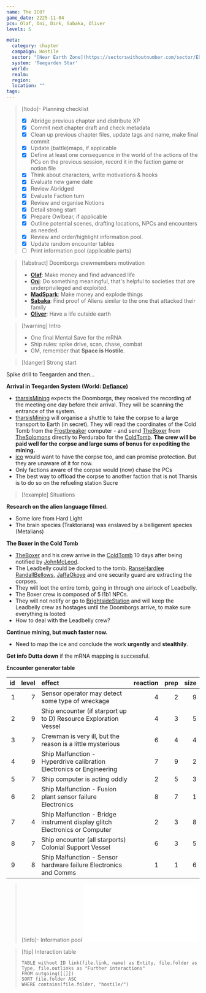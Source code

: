 ```yaml
---
name: The ICO?
game_date: 2225-11-04
pcs: Olaf, Oni, Dirk, Sabaka, Oliver
levels: 5

meta:
  category: chapter
  campaign: Hostile
  sector: "[Near Earth Zone](https://sectorswithoutnumber.com/sector/E9FKrPjS8tsRmoryYMpe)"
  system: 'Teegarden Star'
  world: 
  realm: 
  region: 
  location: ""
tags: 
---
```


> [!todo]- Planning checklist
> - [x] Abridge previous chapter and distribute XP
> - [x] Commit next chapter draft and check metadata
> - [x] Clean up previous chapter files, update tags and name, make final commit
> - [x] Update (battle)maps, if applicable
> - [x] Define at least one consequence in the world of the actions of the PCs on the previous session, record it in the faction game or notion file
> - [x] Think about characters, write motivations & hooks
> - [x] Evaluate new game date
> - [x] Review Abridged
> - [x] Evaluate Faction turn
> - [x] Review and organise Notions
> - [x] Detail strong start
> - [x] Prepare Owlbear, if applicable
> - [x] Outline potential scenes, drafting locations, NPCs and encounters as needed.
> - [x] Review and order/highlight information pool.
> - [x] Update random encounter tables
> - [ ] Print information pool (applicable parts)

> [!abstract] Doomborgs crewmembers motivation
> - [**Olaf**](../pcs/Olaf.md): Make money and find advanced life
> - [**Oni**](../pcs/Oni.md): Do something meaningful, that's helpful to societies that are underprivileged and exploited.
> - [**MadSpark**](../pcs/MadSpark.md): Make money and explode things
> - [**Sabaka**](../pcs/Sabaka.md): Find proof of Aliens similar to the one that attacked their family
> - [**Oliver**](../pcs/Oliver.md): Have a life outside earth

> [!warning] Intro
> - One final Mental Save for the mRNA
> - Ship rules: spike drive, scan, chase, combat
> - GM, remember that **Space is Hostile**.

> [!danger] Strong start

Spike drill to Teegarden and then...

**Arrival in Teegarden System (World: [Defiance](../locations/Defiance.md))**
- [tharsisMining](../factions/tharsisMining.md) expects the Doomborgs, they received the recording of the meeting one day before their arrival. They will be scanning the entrance of the system.
- [tharsisMining](../factions/tharsisMining.md) will organise a shuttle to take the corpse to a large transport to Earth (in secret). They will read the coordinates of the Cold Tomb from the [Frostbreaker](../objects/Frostbreaker.md) computer - and send [TheBoxer](../npcs/TheBoxer.md) from [TheSolomons](../locations/TheSolomons.md) directly to Perdurabo for the [ColdTomb](../locations/ColdTomb.md). **The crew will be paid well for the corpse and large sums of bonus for expediting the mining.**
- [ico](../factions/ico.md) would want to have the corpse too, and can promise protection. But they are unaware of it for now.
- Only factions aware of the corpse would (now) chase the PCs
- The best way to offload the corpse to another faction that is not Tharsis is to do so on the refueling station Sucre

> [!example] Situations 

**Research on the alien language filmed.**
- Some lore from Hard Light
- The brain species (Traktorians) was enslaved by a belligerent species (Metalians)

**The Boxer in the Cold Tomb**
- [TheBoxer](../npcs/TheBoxer.md) and his crew arrive in the [ColdTomb](../locations/ColdTomb.md) 10 days after being notified by [JohnMcLeod](../npcs/JohnMcLeod.md).
- The Leadbelly could be docked to the tomb. [RanseHardlee](../npcs/RanseHardlee.md) [RandallBellows](../npcs/RandallBellows.md), [JaffaOkoye](../npcs/JaffaOkoye.md) and one security guard are extracting the corpses.
- They will loot the entire tomb, going in through one airlock of Leadbelly.
- The Boxer crew is composed of 5 l1b1 NPCs.
- They will not notify or go to [BrightsideStation](../locations/BrightsideStation.md) and will keep the Leadbelly crew as hostages until the Doomborgs arrive, to make sure everything is looted
- How to deal with the Leadbelly crew?

**Continue mining, but much faster now.**
- Need to map the ice and conclude the work **urgently** and **stealthily**.

**Get info Dutta down** if the mRNA mapping is successful.

**Encounter generator table**

| id| level|effect                                                                      | reaction| prep| size|
|--:|-----:|:---------------------------------------------------------------------------|--------:|----:|----:|
|  1|     7|Sensor operator may detect some type of wreckage                            |        4|    2|    9|
|  2|     9|Ship encounter (if starport up to D) Resource Exploration Vessel            |        4|    3|    5|
|  3|     7|Crewman is very ill, but the reason is a little mysterious                  |        6|    4|    4|
|  4|     9|Ship Malfunction - Hyperdrive calibration Electronics or Engineering        |        7|    9|    2|
|  5|     7|Ship computer is acting oddly                                               |        2|    5|    3|
|  6|     2|Ship Malfunction - Fusion plant sensor failure Electronics                  |        8|    7|    1|
|  7|     4|Ship Malfunction - Bridge instrument display glitch Electronics or Computer |        2|    3|    8|
|  8|     7|Ship encounter (all starports) Colonial Support Vessel                      |        6|    3|    5|
|  9|     8|Ship Malfunction - Sensor hardware failure Electronics and Comms            |        1|    1|    6|

> [!info]- Information pool
> ![_informationPool](../_informationPool.md)

> [!tip] Interaction table 
> 
> ```dataview
> TABLE without ID link(file.link, name) as Entity, file.folder as Type, file.outlinks as "Further interactions"
> FROM outgoing([[]]) 
> SORT file.folder ASC
> WHERE contains(file.folder, "hostile/")
> ```

